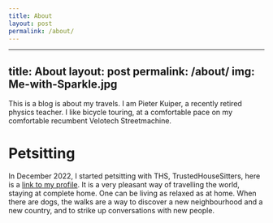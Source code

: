 ```yaml
---
title: About
layout: post
permalink: /about/
---
```


---
title: About
layout: post
permalink: /about/
img: Me-with-Sparkle.jpg
---

This is a blog is about my travels.
I am Pieter Kuiper, a recently retired physics teacher. I like bicycle touring, 
at a comfortable pace on my comfortable recumbent Velotech Streetmachine.

# Petsitting

In December 2022, I started petsitting with THS, TrustedHouseSitters, 
here is a [link to my profile](https://www.trustedhousesitters.com/house-and-pet-sitters/sweden/kronoberg/vaxjo/l/2271663/). 
It is a very pleasant way of travelling the world, staying at complete home. 
One can be living as relaxed as at home. When there are dogs, the walks are a way to discover a new 
neighbourhood and a new country, and to strike up conversations with new people. 
